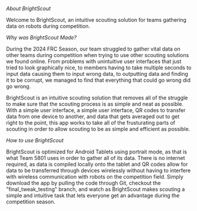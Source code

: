*About BrightScout*

Welcome to BrightScout, an intuitive scouting solution for teams gathering data on robots during competition.


*Why was BrightScout Made?*

During the 2024 FRC Season, our team struggled to gather vital data on other teams during competition when trying to use other scouting solutions we found online.
From problems with unintuitive user interfaces that just tried to look graphically nice, to members having to take multiple seconds to input data causing them to
input wrong data, to outputting data and finding it to be corrupt, we managed to find that everything that could go wrong did go wrong.

BrightScout is an intuitive scouting solution that removes all of the struggle to make sure that the scouting process is as simple and neat as possible.
With a simple user interface, a simple user interface, QR codes to transfer data from one device to another, and data that gets averaged out to get
right to the point, this app works to take all of the frusturating parts of scouting in order to allow scouting to be as simple and efficient as possible.


*How to use BrightScout*

BrightScout is optimized for Android Tablets using portrait mode, as that is what Team 5801 uses in order to gather all of its data. There is no
internet required, as data is compiled locally onto the tablet and QR codes allow for data to be transferred through devices wirelessly without
having to interfere with wireless communication with robots on the competition field. Simply download the app by pulling the code through Git,
checkout the "final_tweak_testing" branch, and watch as BrightScout makes scouting a simple and intuitive task that lets everyone get an advantage
during the competition season.
